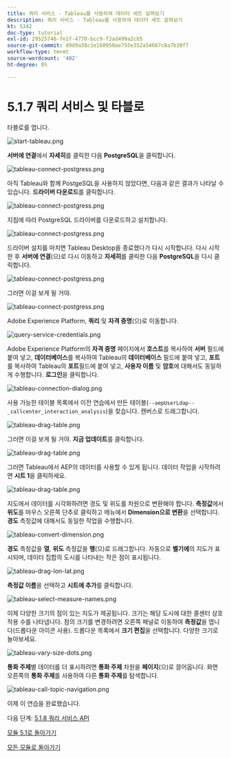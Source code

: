 ```yaml
---
title: 쿼리 서비스 - Tableau를 사용하여 데이터 세트 살펴보기
description: 쿼리 서비스 - Tableau를 사용하여 데이터 세트 살펴보기
kt: 5342
doc-type: tutorial
exl-id: 29525740-fe1f-4770-bcc9-f2ad499a2cb5
source-git-commit: d9d9a38c1e160950ae755e352a54667c8a7b30f7
workflow-type: tm+mt
source-wordcount: '402'
ht-degree: 0%

---
```


# 5.1.7 쿼리 서비스 및 타블로

타블로를 엽니다.

![start-tableau.png](./images/starttableau.png)

**서버에 연결**&#x200B;에서 **자세히**&#x200B;를 클릭한 다음 **PostgreSQL**&#x200B;을 클릭합니다.

![tableau-connect-postgress.png](./images/tableauconnectpostgress.png)

아직 Tableau와 함께 PostgeSQL을 사용하지 않았다면, 다음과 같은 결과가 나타날 수 있습니다. **드라이버 다운로드**&#x200B;를 클릭합니다.

![tableau-connect-postgress.png](./images/tableauconnectpostgress1.png)

지침에 따라 PostgreSQL 드라이버를 다운로드하고 설치합니다.

![tableau-connect-postgress.png](./images/tableauconnectpostgress2.png)

드라이버 설치를 마치면 Tableau Desktop을 종료했다가 다시 시작합니다. 다시 시작한 후 **서버에 연결**(으)로 다시 이동하고 **자세히**&#x200B;를 클릭한 다음 **PostgreSQL**&#x200B;을 다시 클릭합니다.

![tableau-connect-postgress.png](./images/tableauconnectpostgress.png)

그러면 이걸 보게 될 거야.

![tableau-connect-postgress.png](./images/tableauconnectpostgress3.png)

Adobe Experience Platform, **쿼리** 및 **자격 증명**(으)로 이동합니다.

![query-service-credentials.png](./images/queryservicecredentials.png)

Adobe Experience Platform의 **자격 증명** 페이지에서 **호스트**&#x200B;를 복사하여 **서버** 필드에 붙여 넣고, **데이터베이스**&#x200B;를 복사하여 Tableau의 **데이터베이스** 필드에 붙여 넣고, **포트**&#x200B;를 복사하여 Tableau의 **포트**&#x200B;필드에 붙여 넣고, **사용자 이름** 및 **암호**&#x200B;에 대해서도 동일하게 수행합니다. **로그인**&#x200B;을 클릭합니다.

![tableau-connection-dialog.png](./images/tableauconnectiondialog.png)

사용 가능한 테이블 목록에서 이전 연습에서 만든 테이블(`--aepUserLdap--_callcenter_interaction_analysis`)을 찾습니다. 캔버스로 드래그합니다.

![tableau-drag-table.png](./images/tableaudragtable.png)

그러면 이걸 보게 될 거야. **지금 업데이트**&#x200B;를 클릭합니다.

![tableau-drag-table.png](./images/tableaudragtable1.png)

그러면 Tableau에서 AEP의 데이터를 사용할 수 있게 됩니다. 데이터 작업을 시작하려면 **시트 1**&#x200B;을 클릭하세요.

![tableau-drag-table.png](./images/tableaudragtable2.png)

지도에서 데이터를 시각화하려면 경도 및 위도를 차원으로 변환해야 합니다. **측정값**&#x200B;에서 **위도**&#x200B;를 마우스 오른쪽 단추로 클릭하고 메뉴에서 **Dimension으로 변환**&#x200B;을 선택합니다. **경도** 측정값에 대해서도 동일한 작업을 수행합니다.

![tableau-convert-dimension.png](./images/tableauconvertdimension.png)

**경도** 측정값을 **열**, **위도** 측정값을 **행**(으)로 드래그합니다. 자동으로 **벨기에**&#x200B;의 지도가 표시되며, 데이터 집합의 도시를 나타내는 작은 점이 표시됩니다.

![tableau-drag-lon-lat.png](./images/tableaudraglonlat.png)

**측정값 이름**&#x200B;을 선택하고 **시트에 추가**&#x200B;를 클릭합니다.

![tableau-select-measure-names.png](./images/selectmeasurenames.png)

이제 다양한 크기의 점이 있는 지도가 제공됩니다. 크기는 해당 도시에 대한 콜센터 상호 작용 수를 나타냅니다. 점의 크기를 변경하려면 오른쪽 패널로 이동하여 **측정값**&#x200B;을 엽니다(드롭다운 아이콘 사용). 드롭다운 목록에서 **크기 편집**&#x200B;을 선택합니다. 다양한 크기로 놀아보세요.

![tableau-vary-size-dots.png](./images/tableauvarysizedots.png)

**통화 주제**&#x200B;별 데이터를 더 표시하려면 **통화 주제** 차원을 **페이지**(으)로 끌어옵니다. 화면 오른쪽의 **통화 주제**&#x200B;를 사용하여 다른 **통화 주제**&#x200B;를 탐색합니다.

![tableau-call-topic-navigation.png](./images/tableaucalltopicnavigation.png)

이제 이 연습을 완료했습니다.

다음 단계: [5.1.8 쿼리 서비스 API](./ex8.md)

[모듈 5.1로 돌아가기](./query-service.md)

[모든 모듈로 돌아가기](../../../overview.md)
